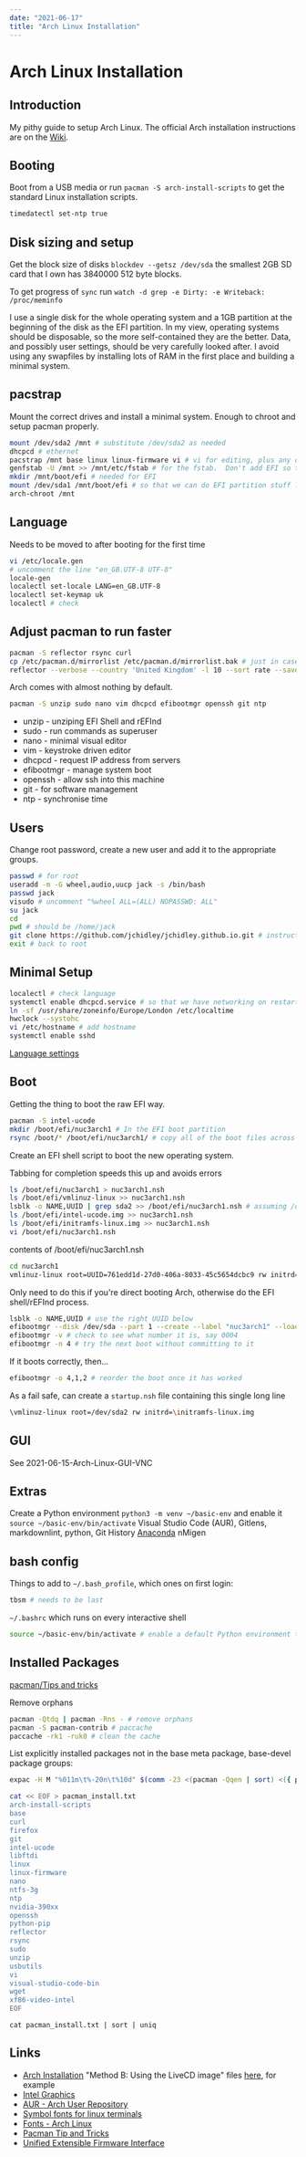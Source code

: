 ```yaml
---
date: "2021-06-17"
title: "Arch Linux Installation"
---
```


<!-- markdownlint-disable MD025 -->
# Arch Linux Installation
<!-- markdownlint-enable MD025 -->

## Introduction

My pithy guide to setup Arch Linux. The official Arch installation instructions are on the [Wiki](https://wiki.archlinux.org/index.php/Installation_guide).

## Booting

Boot from a USB media or run `pacman -S arch-install-scripts` to get the standard Linux installation scripts.

```bash
timedatectl set-ntp true
```

## Disk sizing and setup

Get the block size of disks `blockdev --getsz /dev/sda` the smallest 2GB SD card that I own has 3840000 512 byte blocks.

To get progress of `sync` run `watch -d grep -e Dirty: -e Writeback: /proc/meminfo`

I use a single disk for the whole operating system and a 1GB partition at the beginning of the disk as the EFI partition. In my view, operating systems should be disposable, so the more self-contained they are the better. Data, and  possibly user settings, should be very carefully looked after. I avoid using any swapfiles by installing lots of RAM in the first place and building a minimal system.

## pacstrap

Mount the correct drives and install a minimal system. Enough to chroot and setup pacman properly.

```bash
mount /dev/sda2 /mnt # substitute /dev/sda2 as needed
dhcpcd # ethernet
pacstrap /mnt base linux linux-firmware vi # vi for editing, plus any other required pacmages to get started
genfstab -U /mnt >> /mnt/etc/fstab # for the fstab.  Don't add EFI so that it's harder for the operating system to muck about with it
mkdir /mnt/boot/efi # needed for EFI
mount /dev/sda1 /mnt/boot/efi # so that we can do EFI partition stuff later
arch-chroot /mnt
```

## Language

Needs to be moved to after booting for the first time

```bash
vi /etc/locale.gen
# uncomment the line "en_GB.UTF-8 UTF-8"
locale-gen
localectl set-locale LANG=en_GB.UTF-8
localectl set-keymap uk
localectl # check
```

## Adjust pacman to run faster

```bash
pacman -S reflector rsync curl
cp /etc/pacman.d/mirrorlist /etc/pacman.d/mirrorlist.bak # just in case
reflector --verbose --country 'United Kingdom' -l 10 --sort rate --save /etc/pacman.d/mirrorlist
```

Arch comes with almost nothing by default.

```bash
pacman -S unzip sudo nano vim dhcpcd efibootmgr openssh git ntp
```

* unzip - unziping EFI Shell and rEFInd
* sudo - run commands as superuser
* nano - minimal visual editor
* vim - keystroke driven editor
* dhcpcd - request IP address from servers
* efibootmgr - manage system boot
* openssh - allow ssh into this machine
* git - for software management
* ntp - synchronise time

## Users  

Change root password, create a new user and add it to the appropriate groups.

```bash
passwd # for root
useradd -m -G wheel,audio,uucp jack -s /bin/bash
passwd jack
visudo # uncomment "%wheel ALL=(ALL) NOPASSWD: ALL"
su jack
cd
pwd # should be /home/jack
git clone https://github.com/jchidley/jchidley.github.io.git # instructions
exit # back to root
```

## Minimal Setup

```bash
localectl # check language
systemctl enable dhcpcd.service # so that we have networking on restart
ln -sf /usr/share/zoneinfo/Europe/London /etc/localtime
hwclock --systohc
vi /etc/hostname # add hostname
systemctl enable sshd
```

[Language settings](https://wiki.archlinux.org/index.php/Localewif)

## Boot

Getting the thing to boot the raw EFI way.

```bash
pacman -S intel-ucode
mkdir /boot/efi/nuc3arch1 # In the EFI boot partition
rsync /boot/* /boot/efi/nuc3arch1/ # copy all of the boot files across
```

Create an EFI shell script to boot the new operating system.

Tabbing for completion speeds this up and avoids errors

```bash
ls /boot/efi/nuc3arch1 > nuc3arch1.nsh
ls /boot/efi/vmlinuz-linux >> nuc3arch1.nsh
lsblk -o NAME,UUID | grep sda2 >> /boot/efi/nuc3arch1.nsh # assuming /dev/sda2 is operating system partition
ls /boot/efi/intel-ucode.img >> nuc3arch1.nsh
ls /boot/efi/initramfs-linux.img >> nuc3arch1.nsh
vi /boot/efi/nuc3arch1.nsh
```

contents of /boot/efi/nuc3arch1.nsh

```bash
cd nuc3arch1
vmlinuz-linux root=UUID=761edd1d-27d0-406a-8033-45c5654dcbc9 rw initrd=/nuc3arch1/intel-ucode.img initrd=/nuc3arch1/initramfs-linux.img
```

Only need to do this if you're direct booting Arch, otherwise do the EFI shell/rEFInd process.

```bash
lsblk -o NAME,UUID # use the right UUID below
efibootmgr --disk /dev/sda --part 1 --create --label "nuc3arch1" --loader /nuc3arch1/vmlinuz-linux --unicode 'root=UUID=761edd1d-27d0-406a-8033-45c5654dcbc9 rw initrd=/nuc3arch1/intel-ucode.img initrd=/nuc3arch1/initramfs-linux.img' --verbose
efibootmgr -v # check to see what number it is, say 0004
efibootmgr -n 4 # try the next boot without committing to it
```

If it boots correctly, then...

```bash
efibootmgr -o 4,1,2 # reorder the boot once it has worked
```

As a fail safe, can create a `startup.nsh` file containing this single long line

```bash
\vmlinuz-linux root=/dev/sda2 rw initrd=\initramfs-linux.img
```



## GUI

See 2021-06-15-Arch-Linux-GUI-VNC

## Extras

Create a Python environment `python3 -m venv ~/basic-env` and enable it `source ~/basic-env/bin/activate`
Visual Studio Code (AUR), Gitlens, markdownlint, python, Git History
[Anaconda](https://www.anaconda.com/)
nMigen

## bash config

Things to add to `~/.bash_profile`, which ones on first login:

```bash
tbsm # needs to be last
```

`~/.bashrc` which runs on every interactive shell

```bash
source ~/basic-env/bin/activate # enable a default Python environment to avoid polluting everything
```

## Installed Packages

[pacman/Tips and tricks](https://wiki.archlinux.org/index.php/Pacman/Tips_and_tricks)

Remove orphans

```bash
pacman -Qtdq | pacman -Rns - # remove orphans
pacman -S pacman-contrib # paccache
paccache -rk1 -ruk0 # clean the cache
```

List explicitly installed packages not in the base meta package, base-devel package groups:

```bash
expac -H M "%011m\t%-20n\t%10d" $(comm -23 <(pacman -Qqen | sort) <({ pacman -Qqg base-devel; expac -l '\n' '%E' base; cat pacman_install.txt;} | sort | uniq)) | sort -n
```

```bash
cat << EOF > pacman_install.txt
arch-install-scripts
base
curl
firefox
git
intel-ucode
libftdi
linux
linux-firmware
nano
ntfs-3g
ntp
nvidia-390xx
openssh
python-pip
reflector
rsync
sudo
unzip
usbutils
vi
visual-studio-code-bin
wget
xf86-video-intel
EOF
```

`cat pacman_install.txt | sort | uniq`

## Links

* [Arch Installation](https://wiki.archlinux.org/index.php/Install_Arch_Linux_from_existing_Linux)
"Method B: Using the LiveCD image" files [here](https://mirror.bytemark.co.uk/archlinux/iso/2020.01.01/arch/x86_64/), for example
* [Intel Graphics](https://wiki.archlinux.org/index.php/intel_graphics)
* [AUR - Arch User Repository](https://wiki.archlinux.org/index.php/Arch_User_Repository)
* [Symbol fonts for linux terminals](https://c42f.github.io/2015/12/29/crisp-terminal-fonts.html)
* [Fonts - Arch Linux](https://wiki.archlinux.org/index.php/Fonts#Font_packages)
* [Pacman Tip and Tricks](https://wiki.archlinux.org/index.php/Pacman/Tips_and_tricks)
* [Unified Extensible Firmware Interface](https://wiki.archlinux.org/index.php/Unified_Extensible_Firmware_Interface#UEFI_variables)
